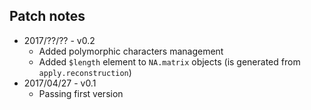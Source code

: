 Patch notes
----
* 2017/??/?? - v0.2
  * Added polymorphic characters management
  * Added `$length` element to `NA.matrix` objects (is generated from `apply.reconstruction`)
* 2017/04/27 - v0.1
  * Passing first version